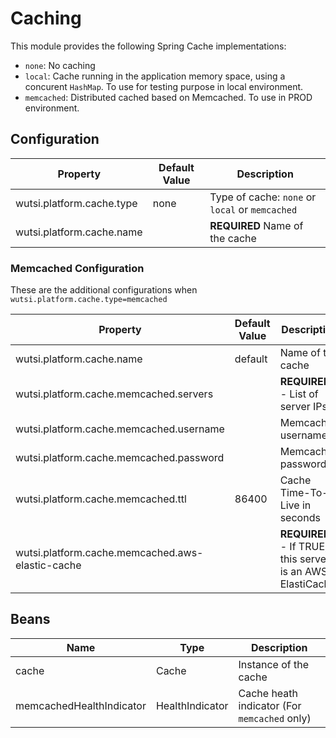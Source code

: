 # Caching

This module provides the following Spring Cache implementations:

- `none`: No caching
- `local`: Cache running in the application memory space, using a concurent `HashMap`. To use for testing purpose in
  local environment.
- `memcached`: Distributed cached based on Memcached. To use in PROD environment.

## Configuration

| Property                  | Default Value | Description                                     |
|---------------------------|---------------|-------------------------------------------------|
| wutsi.platform.cache.type | none          | Type of cache: `none` or `local` or `memcached` |
| wutsi.platform.cache.name |               | **REQUIRED** Name of the cache                  |

### Memcached Configuration

These are the additional configurations when `wutsi.platform.cache.type=memcached`

| Property                                         | Default Value | Description                                               |
|--------------------------------------------------|---------------|-----------------------------------------------------------|
| wutsi.platform.cache.name                        | default       | Name of the cache                                         |
| wutsi.platform.cache.memcached.servers           |               | **REQUIRED** - List of server IPs                         |
| wutsi.platform.cache.memcached.username          |               | Memcached username                                        |
| wutsi.platform.cache.memcached.password          |               | Memcached password                                        |
| wutsi.platform.cache.memcached.ttl               | 86400         | Cache Time-To-Live in seconds                             |
| wutsi.platform.cache.memcached.aws-elastic-cache |               | **REQUIRED** - If TRUE, this server is an AWS ElastiCache |

## Beans

| Name                     | Type            | Description                                  |
|--------------------------|-----------------|----------------------------------------------|
| cache                    | Cache           | Instance of the cache                        |
| memcachedHealthIndicator | HealthIndicator | Cache heath indicator (For `memcached` only) |

